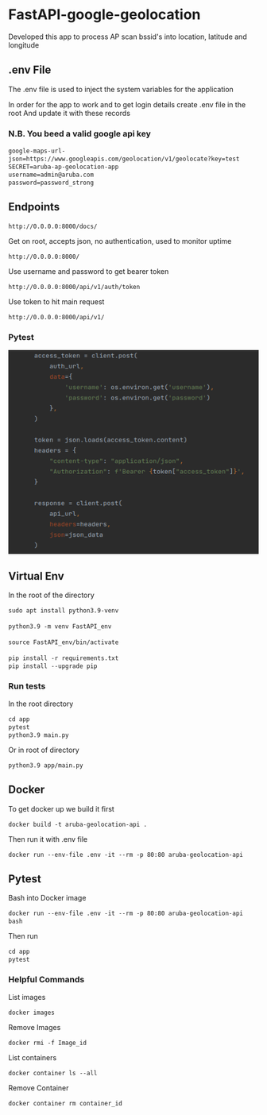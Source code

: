 # FastAPI-google-geolocation
Developed this app to process AP scan bssid's into location, latitude and longitude

## .env File

The .env file is used to inject the system variables for the application

In order for the app to work and to get login details create .env file in the root
And update it with these records

### N.B. You beed a valid google api key

    google-maps-url-json=https://www.googleapis.com/geolocation/v1/geolocate?key=test
    SECRET=aruba-ap-geolocation-app
    username=admin@aruba.com
    password=password_strong


## Endpoints

    http://0.0.0.0:8000/docs/

Get on root, accepts json, no authentication, used to monitor uptime 

    http://0.0.0.0:8000/
    
Use username and password to get bearer token

    http://0.0.0.0:8000/api/v1/auth/token

Use token to hit main request

    http://0.0.0.0:8000/api/v1/

### Pytest

![Example](app/images/pytest.png)

## Virtual Env

In the root of the directory

    sudo apt install python3.9-venv

    python3.9 -m venv FastAPI_env

    source FastAPI_env/bin/activate

    pip install -r requirements.txt
    pip install --upgrade pip

### Run tests

In the root directory

    cd app
    pytest
    python3.9 main.py

Or in root of directory 

    python3.9 app/main.py

## Docker

To get docker up we build it first

    docker build -t aruba-geolocation-api .

Then run it with .env file

    docker run --env-file .env -it --rm -p 80:80 aruba-geolocation-api

## Pytest

Bash into Docker image

    docker run --env-file .env -it --rm -p 80:80 aruba-geolocation-api bash

Then run

    cd app
    pytest


### Helpful Commands

List images

    docker images

Remove Images

    docker rmi -f Image_id

List containers

    docker container ls --all

Remove Container

    docker container rm container_id

